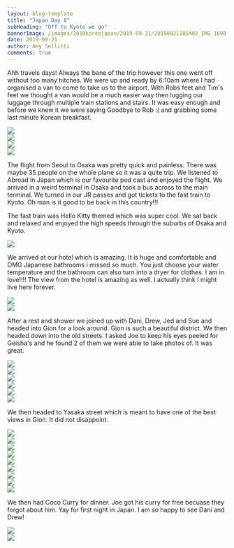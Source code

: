 ```yaml
---
layout: blog-template
title: "Japan Day 8"
subHeading: "Off to Kyoto we go"
bannerImage: /images/2019koreajapan/2019-09-21/20190921185402_IMG_1698.jpg_compressed.JPEG
date: 2019-09-21
author: Amy Sellitti
comments: true
---
```


Ahh travels days! Always the bane of the trip however this one went off without too many hitches. We were up and ready by 6:10am where I had organised a van to come to take us to the airport. With Robs feet and Tim's feet we thought a van would be a much easier way then lugging our luggage through multiple train stations and stairs. It was easy enough and before we knew it we were saying Goodbye to Rob :( and grabbing some last minute Korean breakfast.

<div class="center-image"><img src="/images/2019koreajapan/2019-09-21/IMG_20190921_091158.jpg_compressed.JPEG"/></div>
<div class="center-image"><img src="/images/2019koreajapan/2019-09-21/IMG_20190921_093016.jpg_compressed.JPEG"/></div>
<div class="center-image"><img src="/images/2019koreajapan/2019-09-21/IMG_20190921_101209.jpg_compressed.JPEG"/></div>
<div class="center-image"><img src="/images/2019koreajapan/2019-09-21/IMG_20190921_101235.jpg_compressed.JPEG"/></div>

The flight from Seoul to Osaka was pretty quick and painless. There was maybe 35 people on the whole plane so it was a quite trip. We listened to Abroad in Japan which is our favourite pod cast and enjoyed the flight. We arrived in a weird terminal in Osaka and took a  bus across to the main terminal. We turned in our JR passes and got tickets to the fast train to Kyoto. Oh man is it good to be back in this country!!!

The fast train was Hello Kitty themed which was super cool. We sat back and relaxed and enjoyed the high speeds through the suburbs of Osaka and Kyoto.

<div class="center-image"><img src="/images/2019koreajapan/2019-09-21/IMG_20190921_141321.jpg_compressed.JPEG"/></div>

We arrived at our hotel which is amazing. It is huge and comfortable and OMG Japanese bathrooms i missed so much. You just choose your water temperature and the bathroom can also turn into a dryer for clothes. I am in love!!!! The view from the hotel is amazing as well.  I actually think I might live here forever. 

<div class="center-image"><img src="/images/2019koreajapan/2019-09-21/IMG_20190921_163725.jpg_compressed.JPEG"/></div>
<div class="center-image"><img src="/images/2019koreajapan/2019-09-21/IMG_20190921_164138.jpg_compressed.JPEG"/></div>

After a rest and shower we joined up with Dani, Drew, Jed and Sue and headed into Gion for a look around. Gion is such a beautiful district. We then headed down into the old streets. I asked Joe to keep his eyes peeled for Geisha's and he found 2 of them we were able to take photos of. It was great.  

<div class="center-image"><img src="/images/2019koreajapan/2019-09-21/IMG_20190921_172914.jpg_compressed.JPEG"/></div>
<div class="center-image"><img src="/images/2019koreajapan/2019-09-21/20190921183633_IMG_1684.jpg_compressed.JPEG"/></div>
<div class="center-image"><img src="/images/2019koreajapan/2019-09-21/IMG_20190921_175344.jpg_compressed.JPEG"/></div>
<div class="center-image"><img src="/images/2019koreajapan/2019-09-21/20190921185359_IMG_1697~3.jpg_compressed.JPEG"/></div>
<div class="center-image"><img src="/images/2019koreajapan/2019-09-21/20190921185402_IMG_1698.jpg_compressed.JPEG"/></div>
<div class="center-image"><img src="/images/2019koreajapan/2019-09-21/20190921185623_IMG_1703.jpg_compressed.JPEG"/></div>


We then headed to Yasaka street which is meant to have one of the best views in Gion. It did not disappoint.

<div class="center-image"><img src="/images/2019koreajapan/2019-09-21/IMG_20190921_181041.jpg_compressed.JPEG"/></div>
<div class="center-image"><img src="/images/2019koreajapan/2019-09-21/IMG_1712.jpg_compressed.JPEG"/></div>
<div class="center-image"><img src="/images/2019koreajapan/2019-09-21/IMG_1716.jpg_compressed.JPEG"/></div>
<div class="center-image"><img src="/images/2019koreajapan/2019-09-21/IMG_1723.jpg_compressed.JPEG"/></div>
<div class="center-image"><img src="/images/2019koreajapan/2019-09-21/IMG_1728.jpg_compressed.JPEG"/></div>
<div class="center-image"><img src="/images/2019koreajapan/2019-09-21/IMG_20190921_182622.jpg_compressed.JPEG"/></div>
<div class="center-image"><img src="/images/2019koreajapan/2019-09-21/IMG_20190921_184251.jpg_compressed.JPEG"/></div>
<div class="center-image"><img src="/images/2019koreajapan/2019-09-21/IMG_1731.jpg_compressed.JPEG"/></div>
<div class="center-image"><img src="/images/2019koreajapan/2019-09-21/IMG_1714.jpg_compressed.JPEG"/></div>


We then had Coco Curry for dinner. Joe got his curry for free becuase they forgot about him. Yay for first night in Japan. I am so happy to see Dani and Drew!

<div class="center-image"><img src="/images/2019koreajapan/2019-09-21/IMG_20190921_185920.jpg_compressed.JPEG"/></div>
<div class="center-image"><img src="/images/2019koreajapan/2019-09-21/IMG_20190921_194106.jpg_compressed.JPEG"/></div>

